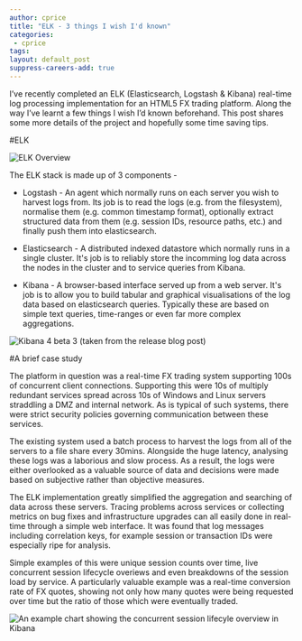 ```yaml
---
author: cprice
title: "ELK - 3 things I wish I'd known"
categories:
 - cprice
tags:
layout: default_post
suppress-careers-add: true
---
```


I’ve recently completed an ELK (Elasticsearch, Logstash & Kibana) real-time log processing implementation for an HTML5 FX trading platform. Along the way I’ve learnt a few things I wish I’d known beforehand. This post shares some more details of the project and hopefully some time saving tips.

#ELK

<img src="{{ site.baseurl }}/cprice/assets/ELKOverview.png" title="ELK Overview"/>

The ELK stack is made up of 3 components -

* Logstash - An agent which normally runs on each server you wish to harvest logs from. Its job is to read the logs (e.g. from the filesystem), normalise them (e.g. common timestamp format), optionally extract structured data from them (e.g. session IDs, resource paths, etc.) and finally push them into elasticsearch.

* Elasticsearch - A distributed indexed datastore which normally runs in a single cluster. It's job is to reliably store the incomming log data across the nodes in the cluster and to service queries from Kibana.

* Kibana - A browser-based interface served up from a web server. It's job is to allow you to build tabular and graphical visualisations of the log data based on elasticsearch queries. Typically these are based on simple text queries, time-ranges or even far more complex aggregations.

<img src="{{ site.baseurl }}/cprice/assets/Kibana4beta3.png" title="Kibana 4 beta 3 (taken from the release blog post)"/>

#A brief case study

The platform in question was a real-time FX trading system supporting 100s of concurrent client connections. Supporting this were 10s of multiply redundant services spread across 10s of Windows and Linux servers straddling a DMZ and internal network. As is typical of such systems, there were strict security policies governing communication between these services.

The existing system used a batch process to harvest the logs from all of the servers to a file share every 30mins. Alongside the huge latency, analysing these logs was a laborious and slow process. As a result, the logs were either overlooked as a valuable source of data and decisions were made based on subjective rather than objective measures.

The ELK implementation greatly simplified the aggregation and searching of data across these servers. Tracing problems across services or collecting metrics on bug fixes and infrastructure upgrades can all easily done in real-time through a simple web interface. It was found that log messages including correlation keys, for example session or transaction IDs were especially ripe for analysis.

Simple examples of this were unique session counts over time, live concurrent session lifecycle overiews and even breakdowns of the session load by service. A particularly valuable example was a real-time conversion rate of FX quotes, showing not only how many quotes were being requested over time but the ratio of those which were eventually traded.

<img src="{{ site.baseurl }}/cprice/assets/ELKSessionLifecycle.png" title="An example chart showing the concurrent session lifecyle overview in Kibana"/>
